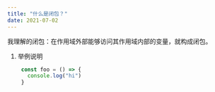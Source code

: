 ```yaml
---
title: "什么是闭包？"
date: 2021-07-02
---
```

我理解的闭包：在作用域外部能够访问其作用域内部的变量，就构成闭包。

1. 举例说明  
   ```JavaScript
    const foo = () => {
      console.log("hi")
    }
   ```
